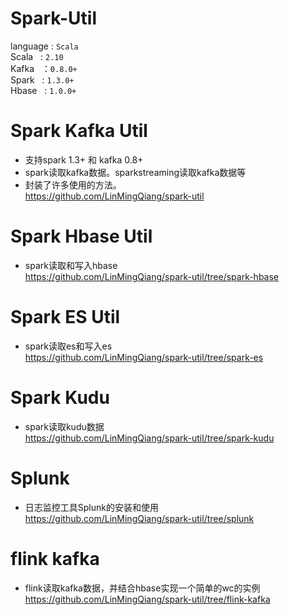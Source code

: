 # Spark-Util 

language : `Scala` <br>
Scala   : `2.10` <br>
Kafka   ：`0.8.0+` <br>
Spark   : `1.3.0+` <br>
Hbase   : `1.0.0+` <br>
 # Spark Kafka Util <br>
 * 支持spark 1.3+ 和 kafka 0.8+
 * spark读取kafka数据。sparkstreaming读取kafka数据等
 * 封装了许多使用的方法。 <br>
 https://github.com/LinMingQiang/spark-util
 # Spark Hbase Util <br>
 * spark读取和写入hbase <br>
 https://github.com/LinMingQiang/spark-util/tree/spark-hbase

# Spark ES Util  <br>
* spark读取es和写入es  <br>
https://github.com/LinMingQiang/spark-util/tree/spark-es

# Spark Kudu  <br>
* spark读取kudu数据 <br>
https://github.com/LinMingQiang/spark-util/tree/spark-kudu

# Splunk  <br>
* 日志监控工具Splunk的安装和使用 <br>
https://github.com/LinMingQiang/spark-util/tree/splunk

# flink kafka
* flink读取kafka数据，并结合hbase实现一个简单的wc的实例 <br>
https://github.com/LinMingQiang/spark-util/tree/flink-kafka

